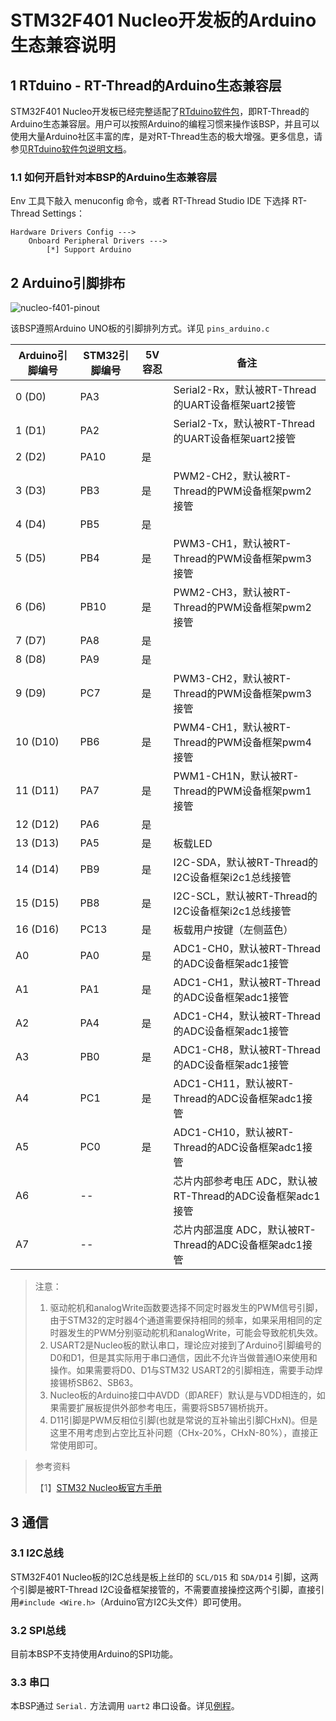 # STM32F401 Nucleo开发板的Arduino生态兼容说明

## 1 RTduino - RT-Thread的Arduino生态兼容层

STM32F401 Nucleo开发板已经完整适配了[RTduino软件包](https://github.com/RTduino/RTduino)，即RT-Thread的Arduino生态兼容层。用户可以按照Arduino的编程习惯来操作该BSP，并且可以使用大量Arduino社区丰富的库，是对RT-Thread生态的极大增强。更多信息，请参见[RTduino软件包说明文档](https://github.com/RTduino/RTduino)。

### 1.1 如何开启针对本BSP的Arduino生态兼容层

Env 工具下敲入 menuconfig 命令，或者 RT-Thread Studio IDE 下选择 RT-Thread Settings：

```Kconfig
Hardware Drivers Config --->
    Onboard Peripheral Drivers --->
        [*] Support Arduino
```

## 2 Arduino引脚排布

![nucleo-f401-pinout](nucleo-f401-pinout.png)

该BSP遵照Arduino UNO板的引脚排列方式。详见 `pins_arduino.c`

| Arduino引脚编号 | STM32引脚编号 | 5V容忍 | 备注                                      |
| ----------- | --------- | ---- | --------------------------------------- |
| 0 (D0)      | PA3       |      | Serial2-Rx，默认被RT-Thread的UART设备框架uart2接管  |
| 1 (D1)      | PA2       |      | Serial2-Tx，默认被RT-Thread的UART设备框架uart2接管  |
| 2 (D2)      | PA10      | 是    |                                         |
| 3 (D3)      | PB3       | 是    | PWM2-CH2，默认被RT-Thread的PWM设备框架pwm2接管     |
| 4 (D4)      | PB5       | 是    |                                         |
| 5 (D5)      | PB4       | 是    | PWM3-CH1，默认被RT-Thread的PWM设备框架pwm3接管     |
| 6 (D6)      | PB10      | 是    | PWM2-CH3，默认被RT-Thread的PWM设备框架pwm2接管     |
| 7 (D7)      | PA8       | 是    |                                         |
| 8 (D8)      | PA9       | 是    |                                         |
| 9 (D9)      | PC7       | 是    | PWM3-CH2，默认被RT-Thread的PWM设备框架pwm3接管     |
| 10 (D10)    | PB6       | 是    | PWM4-CH1，默认被RT-Thread的PWM设备框架pwm4接管     |
| 11 (D11)    | PA7       | 是    | PWM1-CH1N，默认被RT-Thread的PWM设备框架pwm1接管    |
| 12 (D12)    | PA6       | 是    |                                         |
| 13 (D13)    | PA5       | 是    | 板载LED                               |
| 14 (D14)    | PB9       | 是    | I2C-SDA，默认被RT-Thread的I2C设备框架i2c1总线接管    |
| 15 (D15)    | PB8       | 是    | I2C-SCL，默认被RT-Thread的I2C设备框架i2c1总线接管    |
| 16 (D16)    | PC13      | 是    | 板载用户按键（左侧蓝色）                      |
| A0          | PA0       | 是    | ADC1-CH0，默认被RT-Thread的ADC设备框架adc1接管     |
| A1          | PA1       | 是    | ADC1-CH1，默认被RT-Thread的ADC设备框架adc1接管     |
| A2          | PA4       | 是    | ADC1-CH4，默认被RT-Thread的ADC设备框架adc1接管     |
| A3          | PB0       | 是    | ADC1-CH8，默认被RT-Thread的ADC设备框架adc1接管     |
| A4          | PC1       | 是    | ADC1-CH11，默认被RT-Thread的ADC设备框架adc1接管    |
| A5          | PC0       | 是    | ADC1-CH10，默认被RT-Thread的ADC设备框架adc1接管    |
| A6          | --        |      | 芯片内部参考电压 ADC，默认被RT-Thread的ADC设备框架adc1接管 |
| A7          | --        |      | 芯片内部温度 ADC，默认被RT-Thread的ADC设备框架adc1接管   |

> 注意：
> 
> 1. 驱动舵机和analogWrite函数要选择不同定时器发生的PWM信号引脚，由于STM32的定时器4个通道需要保持相同的频率，如果采用相同的定时器发生的PWM分别驱动舵机和analogWrite，可能会导致舵机失效。
> 2. USART2是Nucleo板的默认串口，理论应对接到了Arduino引脚编号的D0和D1，但是其实际用于串口通信，因此不允许当做普通IO来使用和操作。如果需要将D0、D1与STM32 USART2的引脚相连，需要手动焊接锡桥SB62、SB63。
> 3. Nucleo板的Arduino接口中AVDD（即AREF）默认是与VDD相连的，如果需要扩展板提供外部参考电压，需要将SB57锡桥挑开。
> 4. D11引脚是PWM反相位引脚(也就是常说的互补输出引脚CHxN)。但是这里不用考虑到占空比互补问题（CHx-20%，CHxN-80%），直接正常使用即可。

> 参考资料
> 
> 【1】[STM32 Nucleo板官方手册](https://www.st.com/resource/en/user_manual/um1724-stm32-nucleo64-boards-mb1136-stmicroelectronics.pdf)

## 3 通信

### 3.1 I2C总线

STM32F401 Nucleo板的I2C总线是板上丝印的 `SCL/D15` 和 `SDA/D14` 引脚，这两个引脚是被RT-Thread I2C设备框架接管的，不需要直接操控这两个引脚，直接引用`#include <Wire.h>`（Arduino官方I2C头文件）即可使用。

### 3.2 SPI总线

目前本BSP不支持使用Arduino的SPI功能。

### 3.3 串口

本BSP通过 `Serial.` 方法调用 `uart2` 串口设备。详见[例程](https://github.com/RTduino/RTduino/blob/master/examples/Basic/helloworld.cpp)。
